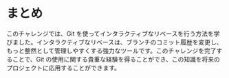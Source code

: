 # まとめ

このチャレンジでは、Git を使ってインタラクティブなリベースを行う方法を学びました。インタラクティブなリベースは、ブランチのコミット履歴を変更し、もっと整然として管理しやすくする強力なツールです。このチャレンジを完了することで、Git の使用に関する貴重な経験を得ることができ、この知識を将来のプロジェクトに応用することができます。
